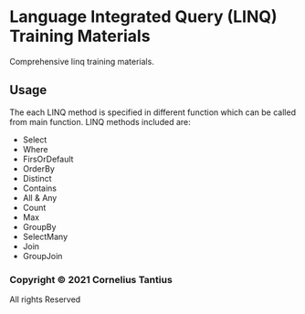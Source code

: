 # Language Integrated Query (LINQ) Training Materials
Comprehensive linq training materials.

## Usage
The each LINQ method is specified in different function which can be called from main function. 
LINQ methods included are:
- Select
- Where
- FirsOrDefault
- OrderBy
- Distinct
- Contains
- All & Any
- Count
- Max
- GroupBy
- SelectMany
- Join
- GroupJoin

### Copyright © 2021 Cornelius Tantius 
All rights Reserved
